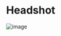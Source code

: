# Headshot

![image](https://user-images.githubusercontent.com/10615650/60046679-86f0e480-968d-11e9-82e3-09fcc6baee10.png)
